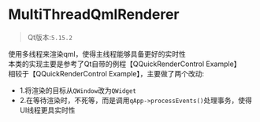 # MultiThreadQmlRenderer
>Qt版本:`5.15.2`

使用多线程来渲染qml，使得主线程能够具备更好的实时性   
本类的实现主要是参考了Qt自带的例程【QQuickRenderControl Example】   
相较于【QQuickRenderControl Example】，主要做了两个改动:   
* 1.将渲染的目标从`QWindow`改为`QWidget`   
* 2.在等待渲染时，不死等，而是调用`qApp->processEvents()`处理事务，使得UI线程更具实时性   
